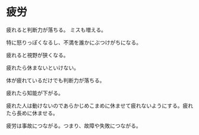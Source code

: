 # 疲労

疲れると判断力が落ちる。
ミスも増える。

特に怒りっぽくなるし、不満を誰かにぶつけがちになる。

疲れると視野が狭くなる。

疲れたら休まないといけない。

体が疲れているだけでも判断力が落ちる。

疲れたら知能が下がる。

疲れた人は動けないのであらかじめこまめに休ませて疲れないようにする。疲れたら長めに休ませる。

疲労は事故につながる。つまり、故障や失敗につながる。
